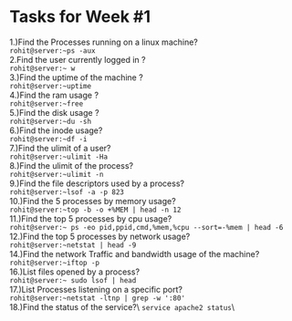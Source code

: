 Tasks for Week #1
=================
1.)Find the Processes running on a linux machine?\
  ```rohit@server:~ps -aux```\
2.Find the user currently logged in ?\
  ```rohit@server:~ w```\
3.)Find the uptime of the machine ?\
  ```rohit@server:~uptime```\
4.)Find the ram usage ?\
  ```rohit@server:~free```\
5.)Find the disk usage ?\
  ```rohit@server:~du -sh```\
6.)Find the inode usage?\
  ```rohit@server:~df -i```\
7.)Find the ulimit of a user?\
  ```rohit@server:~ulimit -Ha```\
8.)Find the ulimit of the process?\
  ```rohit@server:~ulimit -n```\
9.)Find the file descriptors used by a process?\
  ```rohit@server:~lsof -a -p 823```\
10.)Find the 5 processes by memory usage?\
```rohit@server:~top -b -o +%MEM | head -n 12```\
11.)Find the top 5 processes by cpu usage?\
```rohit@server:~ ps -eo pid,ppid,cmd,%mem,%cpu --sort=-%mem | head -6```\
12.)Find the top 5 processes by network usage?\
```rohit@server:~netstat | head -9```\
14.)Find the network Traffic and bandwidth usage of the machine?\
```rohit@server:~iftop -p```\
16.)List files opened by a process?\
```rohit@server:~ sudo lsof | head```\
17.)List Processes listening on a specific port?\
```rohit@server:~netstat -ltnp | grep -w ':80'```\
18.)Find the status of the service?\ 
```service apache2 status```\


